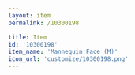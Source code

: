 ```yaml
---
layout: item
permalink: /10300198

title: Item
id: '10300198'
item_name: 'Mannequin Face (M)'
icon_url: 'customize/10300198.png'
---
```

